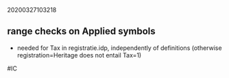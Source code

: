 20200327103218

## range checks on Applied symbols

* needed for Tax in registratie.idp, independently of definitions (otherwise registration=Heritage does not entail Tax=1)


#IC
